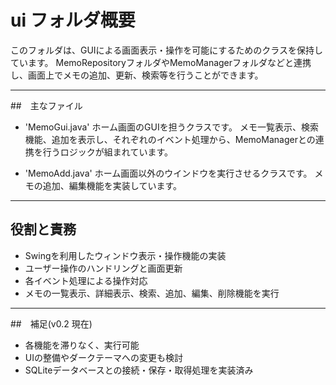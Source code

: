 # ui フォルダ概要

このフォルダは、GUIによる画面表示・操作を可能にするためのクラスを保持しています。
MemoRepositoryフォルダやMemoManagerフォルダなどと連携し、画面上でメモの追加、更新、検索等を行うことができます。

---

##　主なファイル

- 'MemoGui.java'
  ホーム画面のGUIを担うクラスです。
  メモ一覧表示、検索機能、追加を表示し、それぞれのイベント処理から、MemoManagerとの連携を行うロジックが組まれています。

- 'MemoAdd.java'
  ホーム画面以外のウインドウを実行させるクラスです。
  メモの追加、編集機能を実装しています。

---

## 役割と責務

- Swingを利用したウィンドウ表示・操作機能の実装
- ユーザー操作のハンドリングと画面更新
- 各イベント処理による操作対応
- メモの一覧表示、詳細表示、検索、追加、編集、削除機能を実行

---

##　補足(v0.2 現在)

- 各機能を滞りなく、実行可能
- UIの整備やダークテーマへの変更も検討
- SQLiteデータベースとの接続・保存・取得処理を実装済み